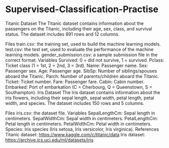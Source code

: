 # Supervised-Classification-Practise


Titanic Dataset
The Titanic dataset contains information about the passengers on the Titanic, including their age, sex, class, and survival status. The dataset includes 891 rows and 12 columns.

Files
train.csv: the training set, used to build the machine learning models.
test.csv: the test set, used to evaluate the performance of the machine learning models.
gender_submission.csv: a sample submission file in the correct format.
Variables
Survived: 0 = did not survive, 1 = survived.
Pclass: Ticket class (1 = 1st, 2 = 2nd, 3 = 3rd).
Name: Passenger name.
Sex: Passenger sex.
Age: Passenger age.
SibSp: Number of siblings/spouses aboard the Titanic.
Parch: Number of parents/children aboard the Titanic.
Ticket: Ticket number.
Fare: Passenger fare.
Cabin: Cabin number.
Embarked: Port of embarkation (C = Cherbourg, Q = Queenstown, S = Southampton).
Iris Dataset
The Iris dataset contains information about the iris flowers, including their sepal length, sepal width, petal length, petal width, and species. The dataset includes 150 rows and 5 columns.

Files
iris.csv: the dataset file.
Variables
SepalLengthCm: Sepal length in centimeters.
SepalWidthCm: Sepal width in centimeters.
PetalLengthCm: Petal length in centimeters.
PetalWidthCm: Petal width in centimeters.
Species: Iris species (Iris setosa, Iris versicolor, Iris virginica).
References
Titanic dataset: https://www.kaggle.com/c/titanic/data
Iris dataset: https://archive.ics.uci.edu/ml/datasets/iris
